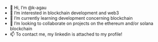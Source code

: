 - 👋 Hi, I’m @k-agau
- 👀 I’m interested in blockchain development and web3
- 🌱 I’m currently learning development concerning blockchain
- 💞️ I’m looking to collaborate on projects on the ethereum and/or solana blockchain
- 📫 To contact me, my linkedin is attached to my profile!

<!---
k-agau/k-agau is a ✨ special ✨ repository because its `README.md` (this file) appears on your GitHub profile.
You can click the Preview link to take a look at your changes.
--->
